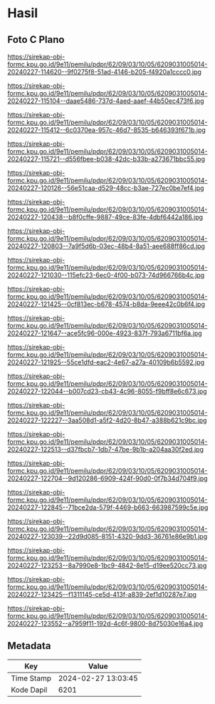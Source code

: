 # Hasil

## Foto C Plano

https://sirekap-obj-formc.kpu.go.id/9e11/pemilu/pdpr/62/09/03/10/05/6209031005014-20240227-114620--9f0275f8-51ad-4146-b205-f4920a1cccc0.jpg

https://sirekap-obj-formc.kpu.go.id/9e11/pemilu/pdpr/62/09/03/10/05/6209031005014-20240227-115104--daae5486-737d-4aed-aaef-44b50ec473f6.jpg

https://sirekap-obj-formc.kpu.go.id/9e11/pemilu/pdpr/62/09/03/10/05/6209031005014-20240227-115412--6c0370ea-957c-46d7-8535-b646393f671b.jpg

https://sirekap-obj-formc.kpu.go.id/9e11/pemilu/pdpr/62/09/03/10/05/6209031005014-20240227-115721--d556fbee-b038-42dc-b33b-a273671bbc55.jpg

https://sirekap-obj-formc.kpu.go.id/9e11/pemilu/pdpr/62/09/03/10/05/6209031005014-20240227-120126--56e51caa-d529-48cc-b3ae-727ec0be7ef4.jpg

https://sirekap-obj-formc.kpu.go.id/9e11/pemilu/pdpr/62/09/03/10/05/6209031005014-20240227-120438--b8f0cffe-9887-49ce-83fe-4dbf6442a186.jpg

https://sirekap-obj-formc.kpu.go.id/9e11/pemilu/pdpr/62/09/03/10/05/6209031005014-20240227-120803--7a9f5d6b-03ec-48b4-8a51-aee688ff86cd.jpg

https://sirekap-obj-formc.kpu.go.id/9e11/pemilu/pdpr/62/09/03/10/05/6209031005014-20240227-121030--115efc23-6ec0-4f00-b073-74d966766b4c.jpg

https://sirekap-obj-formc.kpu.go.id/9e11/pemilu/pdpr/62/09/03/10/05/6209031005014-20240227-121425--0cf813ec-b678-4574-b8da-9eee42c0b6f4.jpg

https://sirekap-obj-formc.kpu.go.id/9e11/pemilu/pdpr/62/09/03/10/05/6209031005014-20240227-121647--ace5fc96-000e-4923-837f-793a6711bf6a.jpg

https://sirekap-obj-formc.kpu.go.id/9e11/pemilu/pdpr/62/09/03/10/05/6209031005014-20240227-121925--55ce1dfd-eac2-4e67-a27a-40109b6b5592.jpg

https://sirekap-obj-formc.kpu.go.id/9e11/pemilu/pdpr/62/09/03/10/05/6209031005014-20240227-122044--b007cd23-cb43-4c96-8055-f9bff8e6c673.jpg

https://sirekap-obj-formc.kpu.go.id/9e11/pemilu/pdpr/62/09/03/10/05/6209031005014-20240227-122227--3aa508d1-a5f2-4d20-8b47-a388b621c9bc.jpg

https://sirekap-obj-formc.kpu.go.id/9e11/pemilu/pdpr/62/09/03/10/05/6209031005014-20240227-122513--d37fbcb7-1db7-47be-9b1b-a204aa30f2ed.jpg

https://sirekap-obj-formc.kpu.go.id/9e11/pemilu/pdpr/62/09/03/10/05/6209031005014-20240227-122704--9d120286-6909-424f-90d0-0f7b34d704f9.jpg

https://sirekap-obj-formc.kpu.go.id/9e11/pemilu/pdpr/62/09/03/10/05/6209031005014-20240227-122845--71bce2da-579f-4469-b663-663987599c5e.jpg

https://sirekap-obj-formc.kpu.go.id/9e11/pemilu/pdpr/62/09/03/10/05/6209031005014-20240227-123039--22d9d085-8151-4320-9dd3-36761e86e9b1.jpg

https://sirekap-obj-formc.kpu.go.id/9e11/pemilu/pdpr/62/09/03/10/05/6209031005014-20240227-123253--8a7990e8-1bc9-4842-8e15-d19ee520cc73.jpg

https://sirekap-obj-formc.kpu.go.id/9e11/pemilu/pdpr/62/09/03/10/05/6209031005014-20240227-123425--f1311145-ce5d-413f-a839-2ef1d10287e7.jpg

https://sirekap-obj-formc.kpu.go.id/9e11/pemilu/pdpr/62/09/03/10/05/6209031005014-20240227-123552--a7959f11-192d-4c6f-9800-8d75030e16a4.jpg


## Metadata

| Key        | Value               |
| ---------- | ------------------- |
| Time Stamp | 2024-02-27 13:03:45 |
| Kode Dapil | 6201                |




